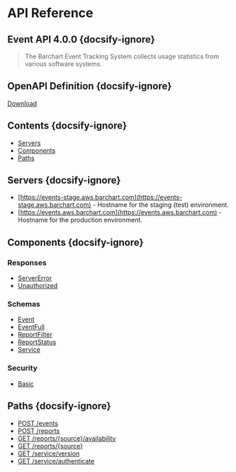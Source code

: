 # API Reference

## Event API 4.0.0 {docsify-ignore}
    
> The Barchart Event Tracking System collects usage statistics from various software systems.

## OpenAPI Definition {docsify-ignore}

[Download](static/openapi.yaml)

## Contents {docsify-ignore}

* [Servers](#Servers)
* [Components](#Components)
* [Paths](#Paths)

## Servers {docsify-ignore}

* [https://events-stage.aws.barchart.com](https://events-stage.aws.barchart.com)  - Hostname for the staging (test) environment.
* [https://events.aws.barchart.com](https://events.aws.barchart.com)  - Hostname for the production environment.

## Components {docsify-ignore}

### Responses 

* [ServerError](/content/api/components?id=responsesServerError)
* [Unauthorized](/content/api/components?id=responsesUnauthorized)

### Schemas 

* [Event](/content/api/components?id=schemasEvent)
* [EventFull](/content/api/components?id=schemasEventFull)
* [ReportFilter](/content/api/components?id=schemasReportFilter)
* [ReportStatus](/content/api/components?id=schemasReportStatus)
* [Service](/content/api/components?id=schemasService)

### Security 

* [Basic](/content/api/components?id=securityBasic)


## Paths {docsify-ignore}

* [POST /events](/content/api/paths?id=post-events)
* [POST /reports](/content/api/paths?id=post-reports)
* [GET /reports/{source}/availability](/content/api/paths?id=get-reportssourceavailability)
* [GET /reports/{source}](/content/api/paths?id=get-reportssource)
* [GET /service/version](/content/api/paths?id=get-serviceversion)
* [GET /service/authenticate](/content/api/paths?id=get-serviceauthenticate)
